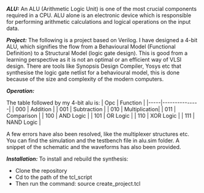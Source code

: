 **_ALU:_**
An ALU (Arithmetic Logic Unit) is one of the most crucial components required in a CPU. ALU alone is an
electronic device which is responsible for performing arithmetic calculations and logical operations on
the input data.


**_Project:_**
The following is a project based on Verilog. I have designed a 4-bit ALU, which signifies the flow from a Behavioural Model (Functional Definition) 
to a Structural Model (logic gate design). This is good from a learning perspective as it is not an optimal or an efficient way of VLSI design. 
There are tools like Synopsis Design Compiler, Yosys etc that synthesise the logic gate netlist for a behavioural model,
this is done because of the size and complexity of the modern computers.

**_Operation:_**

The table followed by my 4-bit alu is:
| Opc | Function      |
|-----|---------------|
| 000 | Addition      |
| 001 | Subtraction   |
| 010 | Multiplication|
| 011 | Comparison    |
| 100 | AND Logic     |
| 101 | OR Logic      |
| 110 | XOR Logic     |
| 111 | NAND Logic    |

 
A few errors have also been resolved, like the multiplexer structures etc.
You can find the simulation and the testbench file in alu.sim folder.
A snippet of the schematic and the waveforms has also been provided.

**_Installation:_**
To install and rebuild the synthesis:
- Clone the repository
- Cd to the path of the tcl_script
- Then run the command: source create_project.tcl
